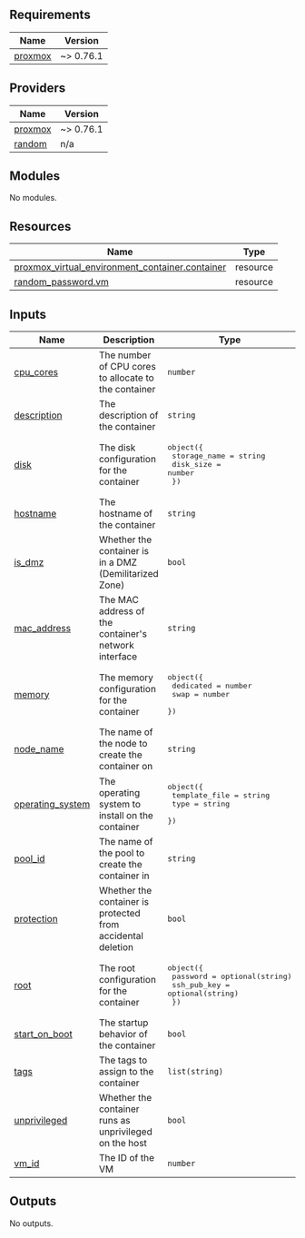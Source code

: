 ## Requirements

| Name | Version |
|------|---------|
| <a name="requirement_proxmox"></a> [proxmox](#requirement\_proxmox) | ~> 0.76.1 |

## Providers

| Name | Version |
|------|---------|
| <a name="provider_proxmox"></a> [proxmox](#provider\_proxmox) | ~> 0.76.1 |
| <a name="provider_random"></a> [random](#provider\_random) | n/a |

## Modules

No modules.

## Resources

| Name | Type |
|------|------|
| [proxmox_virtual_environment_container.container](https://registry.terraform.io/providers/bpg/proxmox/latest/docs/resources/virtual_environment_container) | resource |
| [random_password.vm](https://registry.terraform.io/providers/hashicorp/random/latest/docs/resources/password) | resource |

## Inputs

| Name | Description | Type | Default | Required |
|------|-------------|------|---------|:--------:|
| <a name="input_cpu_cores"></a> [cpu\_cores](#input\_cpu\_cores) | The number of CPU cores to allocate to the container | `number` | `1` | no |
| <a name="input_description"></a> [description](#input\_description) | The description of the container | `string` | `null` | no |
| <a name="input_disk"></a> [disk](#input\_disk) | The disk configuration for the container | <pre>object({<br/>    storage_name = string<br/>    disk_size    = number<br/>  })</pre> | n/a | yes |
| <a name="input_hostname"></a> [hostname](#input\_hostname) | The hostname of the container | `string` | n/a | yes |
| <a name="input_is_dmz"></a> [is\_dmz](#input\_is\_dmz) | Whether the container is in a DMZ (Demilitarized Zone) | `bool` | `false` | no |
| <a name="input_mac_address"></a> [mac\_address](#input\_mac\_address) | The MAC address of the container's network interface | `string` | `null` | no |
| <a name="input_memory"></a> [memory](#input\_memory) | The memory configuration for the container | <pre>object({<br/>    dedicated = number<br/>    swap      = number<br/>  })</pre> | <pre>{<br/>  "dedicated": 512,<br/>  "swap": 512<br/>}</pre> | no |
| <a name="input_node_name"></a> [node\_name](#input\_node\_name) | The name of the node to create the container on | `string` | n/a | yes |
| <a name="input_operating_system"></a> [operating\_system](#input\_operating\_system) | The operating system to install on the container | <pre>object({<br/>    template_file = string<br/>    type          = string<br/>  })</pre> | n/a | yes |
| <a name="input_pool_id"></a> [pool\_id](#input\_pool\_id) | The name of the pool to create the container in | `string` | `null` | no |
| <a name="input_protection"></a> [protection](#input\_protection) | Whether the container is protected from accidental deletion | `bool` | `false` | no |
| <a name="input_root"></a> [root](#input\_root) | The root configuration for the container | <pre>object({<br/>    password    = optional(string)<br/>    ssh_pub_key = optional(string)<br/>  })</pre> | n/a | yes |
| <a name="input_start_on_boot"></a> [start\_on\_boot](#input\_start\_on\_boot) | The startup behavior of the container | `bool` | `false` | no |
| <a name="input_tags"></a> [tags](#input\_tags) | The tags to assign to the container | `list(string)` | `[]` | no |
| <a name="input_unprivileged"></a> [unprivileged](#input\_unprivileged) | Whether the container runs as unprivileged on the host | `bool` | `false` | no |
| <a name="input_vm_id"></a> [vm\_id](#input\_vm\_id) | The ID of the VM | `number` | n/a | yes |

## Outputs

No outputs.
